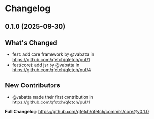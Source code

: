 # Changelog

## 0.1.0 (2025-09-30)

## What's Changed
* feat: add core framework by @vabatta in https://github.com/qfetch/qfetch/pull/1
* feat(core): add jsr by @vabatta in https://github.com/qfetch/qfetch/pull/4

## New Contributors
* @vabatta made their first contribution in https://github.com/qfetch/qfetch/pull/1

**Full Changelog**: https://github.com/qfetch/qfetch/commits/core@v0.1.0
